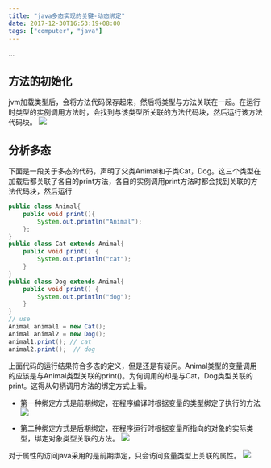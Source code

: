 ```yaml
---
title: "java多态实现的关键-动态绑定"
date: 2017-12-30T16:53:19+08:00
tags: ["computer", "java"]
---
```

...
<!--more-->

## 方法的初始化
jvm加载类型后，会将方法代码保存起来，然后将类型与方法关联在一起。在运行时类型的实例调用方法时，会找到与该类型所关联的方法代码块，然后运行该方法代码块。
![](/assets/img/java/img010.png)

## 分析多态
下面是一段关于多态的代码，声明了父类Animal和子类Cat，Dog。这三个类型在加载后都关联了各自的print方法，各自的实例调用print方法时都会找到关联的方法代码块，然后运行


``` java
public class Animal{
    public void print(){
        System.out.println("Animal");
    };
}
public class Cat extends Animal{
    public void print() {
        System.out.println("cat");
    }
}
public class Dog extends Animal{
    public void print() {
        System.out.println("dog");
    }
}
// use
Animal animal1 = new Cat();
Animal animal2 = new Dog();
animal1.print(); // cat
animal2.print();  // dog
```

上面代码的运行结果符合多态的定义，但是还是有疑问。Animal类型的变量调用的应该是与Animal类型关联的print()。为何调用的却是与Cat，Dog类型关联的print。这得从句柄调用方法的绑定方式上看。

+ 第一种绑定方式是前期绑定，在程序编译时根据变量的类型绑定了执行的方法
![](/assets/img/java/img011.png)

+ 第二种绑定方式是后期绑定，在程序运行时根据变量所指向的对象的实际类型，绑定对象类型关联的方法。
![](/assets/img/java/img012.png)

对于属性的访问java采用的是前期绑定，只会访问变量类型上关联的属性。
![](/assets/img/java/img013.png)